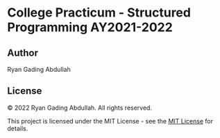 # College Practicum - Structured Programming AY2021-2022

## Author

Ryan Gading Abdullah

## License

&copy; 2022 Ryan Gading Abdullah. All rights reserved.

This project is licensed under the MIT License - see the [MIT License](LICENSE) for details.